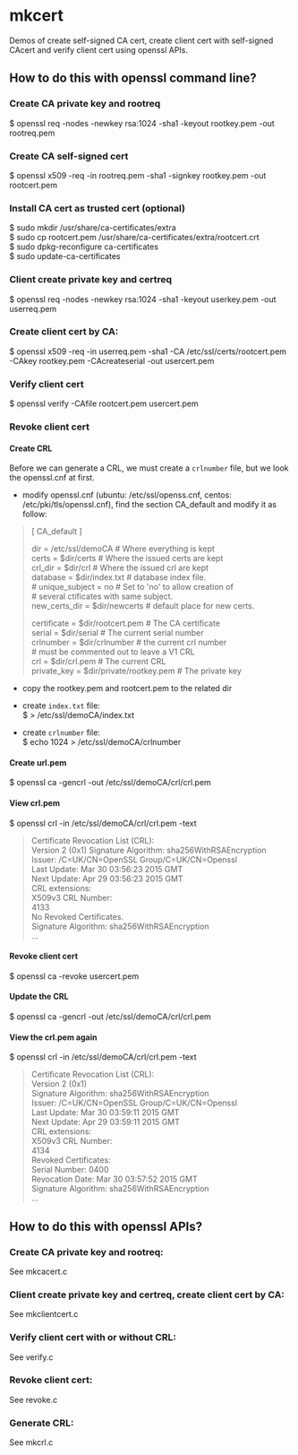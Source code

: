# mkcert
Demos of create self-signed CA cert, create client cert with self-signed CAcert and verify client cert using openssl APIs.

## How to do this with openssl command line?
### Create CA private key and rootreq
  $ openssl req -nodes -newkey rsa:1024 -sha1 -keyout rootkey.pem -out rootreq.pem

### Create CA self-signed cert
  $ openssl x509 -req -in rootreq.pem -sha1 -signkey rootkey.pem -out rootcert.pem

### Install CA cert as trusted cert (optional)
  $ sudo mkdir /usr/share/ca-certificates/extra  
  $ sudo cp rootcert.pem /usr/share/ca-certificates/extra/rootcert.crt  
  $ sudo dpkg-reconfigure ca-certificates  
  $ sudo update-ca-certificates  

### Client create private key and certreq
  $ openssl req -nodes -newkey rsa:1024 -sha1 -keyout userkey.pem -out userreq.pem 

### Create client cert by CA:  
  $ openssl x509 -req -in userreq.pem -sha1 -CA /etc/ssl/certs/rootcert.pem -CAkey rootkey.pem -CAcreateserial -out usercert.pem 

### Verify client cert
  $ openssl verify -CAfile rootcert.pem usercert.pem

### Revoke client cert
#### Create CRL
Before we can generate a CRL, we must create a `crlnumber` file, but we look the openssl.cnf at first.
* modify openssl.cnf (ubuntu: /etc/ssl/openss.cnf, centos: /etc/pki/tls/openssl.cnf), find the section CA_default and modify it as follow:  
> [ CA_default ]
> 
> dir             = /etc/ssl/demoCA               # Where everything is kept  
> certs           = $dir/certs            # Where the issued certs are kept  
> crl_dir         = $dir/crl              # Where the issued crl are kept  
> database        = $dir/index.txt        # database index file.  
> \# unique_subject = no                    # Set to 'no' to allow creation of  
>                                         # several ctificates with same subject.  
> new_certs_dir   = $dir/newcerts         # default place for new certs.  
> 
> certificate     = $dir/rootcert.pem       # The CA certificate  
> serial          = $dir/serial           # The current serial number  
> crlnumber       = $dir/crlnumber        # the current crl number  
>                                         # must be commented out to leave a V1 CRL  
> crl             = $dir/crl.pem          # The current CRL  
> private_key     = $dir/private/rootkey.pem # The private key  

* copy the rootkey.pem and rootcert.pem to the related dir  

* create `index.txt` file:  
$ > /etc/ssl/demoCA/index.txt

* create `crlnumber` file:  
$ echo 1024 > /etc/ssl/demoCA/crlnumber

#### Create url.pem  
$ openssl ca -gencrl -out /etc/ssl/demoCA/crl/crl.pem  

#### View crl.pem
$ openssl crl -in /etc/ssl/demoCA/crl/crl.pem -text  
> Certificate Revocation List (CRL):  
        Version 2 (0x1) 
    Signature Algorithm: sha256WithRSAEncryption  
        Issuer: /C=UK/CN=OpenSSL Group/C=UK/CN=Openssl  
        Last Update: Mar 30 03:56:23 2015 GMT  
        Next Update: Apr 29 03:56:23 2015 GMT  
        CRL extensions:  
            X509v3 CRL Number:   
                4133  
No Revoked Certificates.  
    Signature Algorithm: sha256WithRSAEncryption  
    ...  
    

#### Revoke client cert
$ openssl ca -revoke usercert.pem

#### Update the CRL
$ openssl ca -gencrl -out /etc/ssl/demoCA/crl/crl.pem

#### View the crl.pem again 
$ openssl crl -in /etc/ssl/demoCA/crl/crl.pem -text  
> Certificate Revocation List (CRL):  
        Version 2 (0x1)  
    Signature Algorithm: sha256WithRSAEncryption  
        Issuer: /C=UK/CN=OpenSSL Group/C=UK/CN=Openssl  
        Last Update: Mar 30 03:59:11 2015 GMT  
        Next Update: Apr 29 03:59:11 2015 GMT  
        CRL extensions:  
            X509v3 CRL Number:   
                4134  
Revoked Certificates:  
    Serial Number: 0400  
        Revocation Date: Mar 30 03:57:52 2015 GMT  
    Signature Algorithm: sha256WithRSAEncryption  
    ...  

## How to do this with openssl APIs?
### Create CA private key and rootreq:  
See mkcacert.c

### Client create private key and certreq, create client cert by CA:  
See mkclientcert.c

### Verify client cert with or without CRL:  
See verify.c

### Revoke client cert:
See revoke.c

### Generate CRL:
See mkcrl.c
